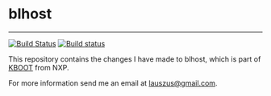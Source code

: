 # blhost
_________
[![Build Status](https://travis-ci.org/Lauszus/blhost.svg?branch=master)](https://travis-ci.org/Lauszus/blhost)
[![Build status](https://ci.appveyor.com/api/projects/status/m6vdp0x07rd442wi/branch/master?svg=true)](https://ci.appveyor.com/project/Lauszus/blhost/branch/master)

This repository contains the changes I have made to blhost, which is part of [KBOOT](https://www.nxp.com/support/developer-resources/reference-designs/kinetis-bootloader:KBOOT) from NXP.

For more information send me an email at <lauszus@gmail.com>.
